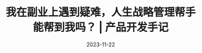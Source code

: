 ---
title: 我在副业上遇到疑难，人生战略管理帮手能帮到我吗？ | 产品开发手记
date: 2023-11-22
link: https://sunnylife42.com/docs/logdev/side-project-qa
description: 先了解一下，这个项目对你来说的重要程度如何？此外，你在商业、创业方面的积累如何？<br>不同情况适合的策略不同：）
---